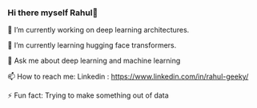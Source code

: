 ### Hi there myself Rahul👋
🔭 I’m currently working on deep learning architectures.

🌱 I’m currently learning hugging face transformers.

💬 Ask me about deep learning and machine learning

📫 How to reach me: Linkedin : https://www.linkedin.com/in/rahul-geeky/

⚡ Fun fact: Trying to make something out of data

<!--
**Neural-Net-Rahul/Neural-Net-Rahul** is a ✨ _special_ ✨ repository because its `README.md` (this file) appears on your GitHub profile.

Here are some ideas to get you started:

- 🔭 I’m currently working on ...
- 🌱 I’m currently learning ...
- 👯 I’m looking to collaborate on ...
- 🤔 I’m looking for help with ...
- 💬 Ask me about ...
- 📫 How to reach me: ...
- 😄 Pronouns: ...
- ⚡ Fun fact: ...
-->
